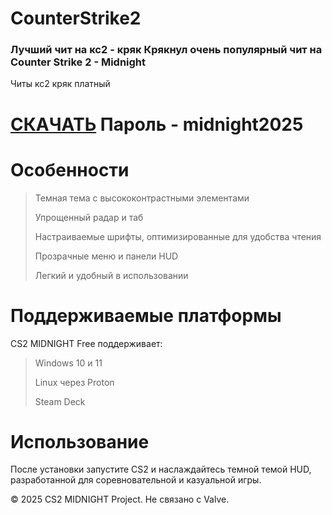 # CounterStrike2

### **Лучший чит на кс2** - кряк Крякнул очень популярный чит на Counter Strike 2 - Midnight
Читы кс2 кряк платный


# [СКАЧАТЬ](https://workupload.com/file/5pVufbgU2SP) Пароль - midnight2025

# Особенности
> Темная тема с высококонтрастными элементами
> 
> Упрощенный радар и таб
> 
> Настраиваемые шрифты, оптимизированные для удобства чтения
> 
> Прозрачные меню и панели HUD
> 
> Легкий и удобный в использовании


# Поддерживаемые платформы
CS2 MIDNIGHT Free поддерживает:

> Windows 10 и 11
> 
> Linux через Proton
> 
> Steam Deck

# Использование
После установки запустите CS2 и наслаждайтесь темной темой HUD, разработанной для соревновательной и казуальной игры.

© 2025 CS2 MIDNIGHT Project. Не связано с Valve.
